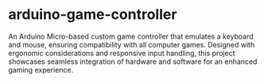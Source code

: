 # arduino-game-controller
An Arduino Micro-based custom game controller that emulates a keyboard and mouse, ensuring compatibility with all computer games. Designed with ergonomic considerations and responsive input handling, this project showcases seamless integration of hardware and software for an enhanced gaming experience.
